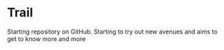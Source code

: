 # Trail
Starting repository on GitHub. 
Starting to try out new avenues and aims to get to know more and more
